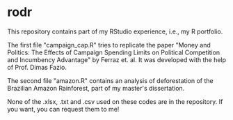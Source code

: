 # rodr
This repository contains part of my RStudio experience, i.e., my R portfolio.

The first file "campaign_cap.R" tries to replicate the paper "Money and Politics: The Effects of Campaign Spending Limits on Political Competition and Incumbency Advantage" by Ferraz et. al. It was developed with the help of Prof. Dimas Fazio.

The second file "amazon.R" contains an analysis of deforestation of the Brazilian Amazon Rainforest, part of my master's dissertation.

None of the .xlsx, .txt and .csv used on these codes are in the repository. If you want, you can request them to me! 
